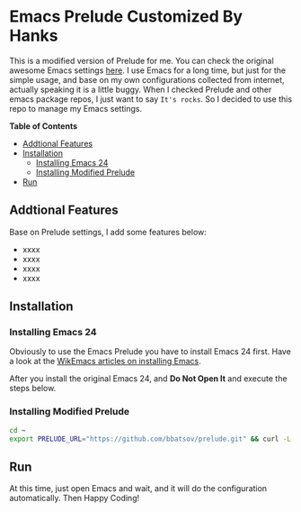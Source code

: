 Emacs Prelude Customized By Hanks
=================================

This is a modified version of Prelude for me. You can check the original awesome Emacs settings <a href="https://github.com/bbatsov/prelude">here</a>. I use Emacs for a long time, but just for the simple usage, and base on my own configurations collected from internet, actually speaking it is a little buggy. When I checked Prelude and other emacs package repos, I just want to say `It's rocks`. So I decided to use this repo to manage my Emacs settings.

**Table of Contents**

- [Addtional Features](#addtional-Features)
- [Installation](#installation)
    - [Installing Emacs 24](#installing-emacs-24)
    - [Installing Modified Prelude](#installing-modified-prelude)
- [Run](#run)

## Addtional Features

Base on Prelude settings, I add some features below:  

* xxxx
* xxxx
* xxxx
* xxxx

## Installation

### Installing Emacs 24

Obviously to use the Emacs Prelude you have to install Emacs 24
first. Have a look at the [WikEmacs articles on installing Emacs](http://wikemacs.org/index.php/Installing_Emacs).  

After you install the original Emacs 24, and **Do Not Open It** and execute the steps below.

### Installing Modified Prelude 

```bash
cd ~
export PRELUDE_URL="https://github.com/bbatsov/prelude.git" && curl -L https://github.com/bbatsov/prelude/raw/master/utils/installer.sh | sh
```

## Run
At this time, just open Emacs and wait, and it will do the configuration automatically. Then Happy Coding!